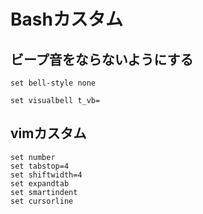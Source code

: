 # Bashカスタム

## ビープ音をならないようにする

```~/.inputrc
set bell-style none
```

```~/.vimrc
set visualbell t_vb=
```

## vimカスタム

```~/.vimrc
set number
set tabstop=4
set shiftwidth=4
set expandtab
set smartindent
set cursorline
```

